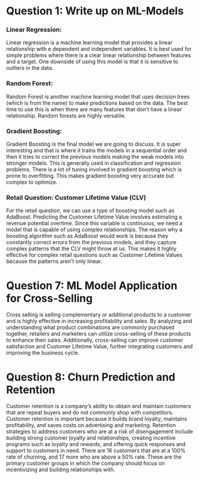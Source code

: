 # Question 1: Write up on ML-Models 

### Linear Regression: 
Linear regression is a machine learning model that provides a linear relationship with e dependent and independent variables. It is best used for simple problems where there is a clear linear relationship between features and a target. One downside of using this model is that it is sensitive to outliers in the data. 

### Random Forest:  
Random Forest is another machine learning model that uses decision trees (which is from the name) to make predictions based on the data. The best time to use this is when there are many features that don’t have a linear relationship. Random forests are highly versatile.  

### Gradient Boosting: 
Gradient Boosting is the final model we are going to discuss. It is super interesting and that is where it trains the models in a sequential order and then it tries to correct the previous models making the weak models into stronger models. This is generally used in classification and regression problems. There is a lot of tuning involved in gradient boosting which is prone to overfitting. This makes gradient boosting very accurate but complex to optimize.  

### Retail Question: Customer Lifetime Value (CLV) 

For the retail question, we can use a type of boosting model such as AdaBoost. Predicting the Customer Lifetime Value involves estimating a revenue potential overtime. Since this variable is continuous, we need a model that is capable of using complex relationships. The reason why a boosting algorithm such as AdaBoost would work is because they constantly correct errors from the previous models, and they capture complex patterns that the CLV might throw at us. This makes it highly effective for complex retail questions such as Customer Lifetime Values because the patterns aren’t only linear.  


# Question 7: ML Model Application for Cross-Selling  
Cross selling is selling complementary or additional products to a customer and is highly effective in increasing profitability and sales. By analyzing and understanding what product combinations are commonly purchased together, retailers and marketers can utilize cross-selling of these products to enhance their sales. Additionally, cross-selling can improve customer satisfaction and Customer Lifetime Value, further integrating customers and improving the business cycle.


# Question 8: Churn Prediction and Retention  
Customer retention is a company’s ability to obtain and maintain customers that are repeat buyers and do not commonly shop with competitors. Customer retention is important because it builds brand loyalty, maintains profitability, and saves costs on advertising and marketing. Retention strategies to address customers who are at a risk of disengagement include building strong customer loyalty and relationships, creating incentive programs such as loyalty and rewards, and offering quick responses and support to customers in need. There are 16 customers that are at a 100% rate of churning, and 17 more who are above a 50% rate. These are the primary customer groups in which the company should focus on incentivizing and building relationships with.  